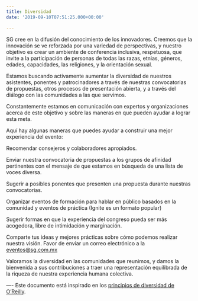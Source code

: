 ```yaml
---
title: Diversidad
date: '2019-09-10T07:51:25.000+00:00'

---
```


SG cree en la difusión del conocimiento de los innovadores. Creemos que la innovación se ve reforzada por una variedad de perspectivas, y nuestro objetivo es crear un ambiente de conferencia inclusiva, respetuosa, que invite a la participación de personas de todas las razas, etnias, géneros, edades, capacidades, las religiones, y la orientación sexual.

Estamos buscando activamente aumentar la diversidad de nuestros asistentes, ponentes y patrocinadores a través de nuestras convocatorias de propuestas, otros procesos de presentación abierta, y a través del diálogo con las comunidades a las que servimos.

Constantemente estamos en comunicación con expertos y organizaciones acerca de este objetivo y sobre las maneras en que pueden ayudar a lograr esta meta.

Aquí hay algunas maneras que puedes ayudar a construir una mejor experiencia del evento:

Recomendar consejeros y colaboradores apropiados.

Enviar nuestra convocatoria de propuestas a los grupos de afinidad pertinentes con el mensaje de que estamos en búsqueda de una lista de voces diversa.

Sugerir a posibles ponentes que presenten una propuesta durante nuestras convocatorias.

Organizar eventos de formación para hablar en público basados ​​en la comunidad y eventos de práctica (Ignite es un formato popular)

Sugerir formas en que la experiencia del congreso pueda ser más acogedora, libre de intimidación y marginación.

Comparte tus ideas y mejores prácticas sobre cómo podemos realizar nuestra visión. Favor de enviar un correo electrónico a la eventos@sg.com.mx

Valoramos la diversidad en las comunidades que reunimos, y damos la bienvenida a sus contribuciones a traer una representación equilibrada de la riqueza de nuestra experiencia humana colectiva.

—-
Este documento está inspirado en los [principios de diversidad de O’Reilly](http://www.oreilly.com/conferences/diversity.html).